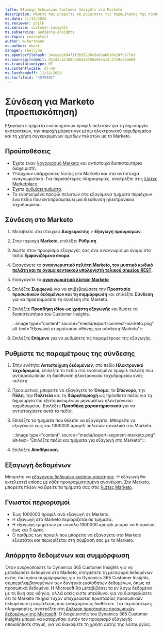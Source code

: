 ```yaml
---
title: Εξαγωγή δεδομένων Customer Insights στο Marketo
description: Μάθετε πώς μπορείτε να ρυθμίσετε τις παραμέτρους της σύνδεσης στο Marketo.
ms.date: 11/12/2020
ms.reviewer: philk
ms.service: customer-insights
ms.subservice: audience-insights
ms.topic: conceptual
author: m-hartmann
ms.author: mhart
manager: shellyha
ms.openlocfilehash: 34ccee2894f1f2b552d0c6a88a6810e2dfc677a3
ms.sourcegitcommit: 0b1d3ca11b8ba362a959da0eea15c37e9cdba084
ms.translationtype: HT
ms.contentlocale: el-GR
ms.lasthandoff: 11/18/2020
ms.locfileid: "4570403"
---
```

# <a name="connector-for-marketo-preview"></a>Σύνδεση για Marketo (προεπισκόπηση)

Εξαγάγετε τμήματα ενοποιημένων προφίλ πελατών για τη δημιουργία εκστρατειών, την παροχή μάρκετινγκ μέσω ηλεκτρονικού ταχυδρομείου και τη χρήση συγκεκριμένων ομάδων πελατών με το Marketo.

## <a name="prerequisites"></a>Προϋποθέσεις

-   Έχετε έναν [λογαριασμό Marketo](https://login.marketo.com/) και αντίστοιχα διαπιστευτήρια διαχειριστή.
-   Υπάρχουν υπάρχουσες λίστες στο Marketo και στα αντίστοιχα αναγνωριστικά. Για περισσότερες πληροφορίες, ανατρέξτε στις [λίστες Marketplace](https://docs.marketo.com/display/public/DOCS/Understanding+Static+Lists).
-   Έχετε [ρυθμίσει τμήματα](segments.md).
-   Τα ενοποιημένα προφίλ πελατών στα εξαγόμενα τμήματα περιέχουν ένα πεδίο που αντιπροσωπεύει μια διεύθυνση ηλεκτρονικού ταχυδρομείου.

## <a name="connect-to-marketo"></a>Σύνδεση στο Marketo

1. Μεταβείτε στα στοιχεία **Διαχειριστής** > **Εξαγωγή προορισμών**.

1. Στην περιοχή **Marketo**, επιλέξτε **Ρύθμιση**.

1. Δώστε στον προορισμό εξαγωγής σας ένα αναγνωρίσιμο όνομα στο πεδίο **Εμφανιζόμενο όνομα**.

1. Εισαγάγετε το **[αναγνωριστικό πελάτη Marketo, τον μυστικό κωδικό πελάτη και το όνομα κεντρικού υπολογιστή τελικού σημείου REST](https://developers.marketo.com/rest-api/authentication/)**.

1. Εισαγάγετε το **[αναγνωριστικό λίστας Marketo](https://docs.marketo.com/display/public/DOCS/Understanding+Static+Lists)** 

1. Επιλέξτε **Συμφωνώ** για να επιβεβαιώσετε την **Προστασία προσωπικών δεδομένων και τη συμμόρφωση** και επιλέξτε **Σύνδεση** για να προετοιμάσετε τη σύνδεση στο Marketo.

1. Επιλέξτε **Προσθήκη ιδίου ως χρήστη εξαγωγής** και δώστε τα διαπιστευτήρια του Customer Insights.

   :::image type="content" source="media/export-connect-marketo.png" alt-text="Εξαγωγή στιγμιότυπου οθόνης για σύνδεση Marketo":::

1. Επιλέξτε **Επόμενο** για να ρυθμίσετε τις παραμέτρους της εξαγωγής.

## <a name="configure-the-connector"></a>Ρυθμίστε τις παραμέτρους της σύνδεσης

1. Στην ενότητα **Αντιστοίχιση δεδομένων**, στο πεδίο **Ηλεκτρονικό ταχυδρομείο**, επιλέξτε το πεδίο στο ενοποιημένο προφίλ πελάτη που αντιπροσωπεύει τη διεύθυνση ηλεκτρονικού ταχυδρομείου ενός πελάτη. 

1. Προαιρετικά, μπορείτε να εξαγάγετε το **Όνομα**, το **Επώνυμο**, την **Πόλη**, την **Πολιτεία** και τη **Χώρα/περιοχή** ως πρόσθετα πεδία για τη δημιουργία πιο εξατομικευμένων μηνυμάτων ηλεκτρονικού ταχυδρομείου. Επιλέξτε **Προσθήκη χαρακτηριστικού** για να αντιστοιχίσετε αυτά τα πεδία.

1. Επιλέξτε τα τμήματα που θέλετε να εξαγάγετε. Μπορείτε να εξαγάγετε έως και 1000000 προφίλ πελατών συνολικά στο Marketo.

   :::image type="content" source="media/export-segment-marketo.png" alt-text="Επιλέξτε πεδία και τμήματα για εξαγωγή στο Marketo":::

1. Επιλέξτε **Αποθήκευση**.

## <a name="export-the-data"></a>Εξαγωγή δεδομένων

Μπορείτε να [εξαγάγετε δεδομένα κατόπιν απαίτησης](export-destinations.md). Η εξαγωγή θα εκτελεστεί επίσης με κάθε [προγραμματισμένη ανανέωση](system.md#schedule-tab). Στο Marketo, μπορείτε πλέον να βρείτε τα τμήματά σας στις [λίστες Marketo](ttps://docs.marketo.com/display/public/DOCS/Understanding+Static+Lists).

## <a name="known-limitations"></a>Γνωστοί περιορισμοί

- Έως 1000000 προφίλ ανά εξαγωγή σε Marketo.
- Η εξαγωγή στο Marketo περιορίζεται σε τμήματα.
- Η εξαγωγή τμημάτων με σύνολο 1000000 προφίλ μπορεί να διαρκέσει έως και 3 ώρες. 
- Ο αριθμός των προφίλ που μπορείτε να εξαγάγετε στο Marketo εξαρτάται και περιορίζεται στη σύμβασή σας με το Marketo.

## <a name="data-privacy-and-compliance"></a>Απόρρητο δεδομένων και συμμόρφωση

Όταν ενεργοποιείτε το Dynamics 365 Customer Insights για να μεταδώσετε δεδομένα στο Marketo, επιτρέπετε τη μεταφορά δεδομένων εκτός του ορίου συμμόρφωσης για το Dynamics 365 Customer Insights, συμπεριλαμβανομένων των δυνητικά ευαίσθητων δεδομένων, όπως τα προσωπικά δεδομένα. Η Microsoft θα μεταβιβάσει τα εν λόγω δεδομένα με τη δική σας οδηγία, αλλά εσείς είστε υπεύθυνοι για να διασφαλίσετε ότι το Marketo πληροί τυχόν υποχρεώσεις προστασίας προσωπικών δεδομένων ή ασφάλειας που ενδεχομένως διαθέτετε. Για περισσότερες πληροφορίες, ανατρέξτε στη [Δήλωση προστασίας προσωπικών δεδομένων της Microsoft](https://go.microsoft.com/fwlink/?linkid=396732).
Ο διαχειριστής του Dynamics 365 Customer Insights μπορεί να καταργήσει αυτόν τον προορισμό εξαγωγής οποιαδήποτε στιγμή, για να διακόψετε τη χρήση αυτής της λειτουργίας.

